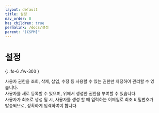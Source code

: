 ```yaml
---
layout: default
title: 설정
nav_order: 8
has_children: true
permalink: /docs/설정
parent: "[CSPM]"
---
```


# 설정
{: .fs-6 .fw-300 }

사용자 권한을 조회, 삭제, 삽입, 수정 등 사용할 수 있는 권한만 지정하여 관리할 수 있습니다. <br />
사용자를 새로 등록할 수 있으며, 위에서 생성한 권한을 부여할 수 있습니다. <br />
사용자가 최초로 생성 될 시, 사용자를 생성 할 때 입력하는 이메일로 최초 비밀번호가 발송되므로, 정확하게 입력하여야 합니다.